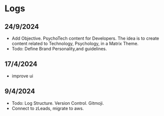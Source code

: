 # Logs
## 24/9/2024
- Add Objective. PsychoTech content for Developers. The idea is to create content related to Technology, Psychology, in a Matrix Theme.
- Todo: Define Brand Personality,and guidelines. 
## 17/4/2024
- improve ui
## 9/4/2024

- Todo: Log Structure. Version Control. Gitmoji. 
- Connect to zLeads, migrate to aws. 
